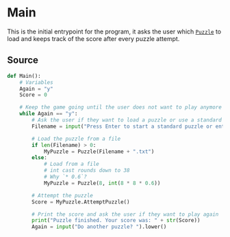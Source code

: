 # Main

This is the initial entrypoint for the program, it asks the user which [`Puzzle`](./Puzzle.md) to load and keeps track of the score after every puzzle attempt.

## Source

```python
def Main():
    # Variables
    Again = "y"
    Score = 0

    # Keep the game going until the user does not want to play anymore
    while Again == "y":
        # Ask the user if they want to load a puzzle or use a standard one
        Filename = input("Press Enter to start a standard puzzle or enter name of file to load: ")

        # Load the puzzle from a file
        if len(Filename) > 0:
            MyPuzzle = Puzzle(Filename + ".txt")
        else:
            # Load from a file
            # int cast rounds down to 38
            # Why `* 0.6`?
            MyPuzzle = Puzzle(8, int(8 * 8 * 0.6))

        # Attempt the puzzle
        Score = MyPuzzle.AttemptPuzzle()

        # Print the score and ask the user if they want to play again
        print("Puzzle finished. Your score was: " + str(Score))
        Again = input("Do another puzzle? ").lower()
```
